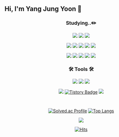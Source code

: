 ## Hi, I'm Yang Jung Yoon 👋

<div align=center>
	<h3> Studying..✏️ </h3>
	<p> 
		<img src="https://img.shields.io/badge/html5-%23E34F26.svg?&style=for-the-badge&logo=html5&logoColor=white" /> 
		<img src="https://img.shields.io/badge/css3-%231572B6.svg?&style=for-the-badge&logo=css3&logoColor=white" />
		<img src="https://img.shields.io/badge/javascript-%23F7DF1E.svg?&style=for-the-badge&logo=javascript&logoColor=black" />
	</p>
	<p>
		<img src="https://img.shields.io/badge/python-%233776AB.svg?&style=for-the-badge&logo=python&logoColor=white" /> 
		<img src="https://img.shields.io/badge/django-%23092E20.svg?&style=for-the-badge&logo=django&logoColor=white" />
 		<img src="https://img.shields.io/badge/react-%2361DAFB.svg?&style=for-the-badge&logo=react&logoColor=black" />
		<img src="https://img.shields.io/badge/Node.js-339933?style=for-the-badge&logo=Node.js&logoColor=white">
		<img src="https://img.shields.io/badge/rstudio-%2375AADB.svg?&style=for-the-badge&logo=rstudio&logoColor=black" />
	</p>
 	<p>
		<img src="https://img.shields.io/badge/java-%23007396.svg?&style=for-the-badge&logo=java&logoColor=white" />
		<img src="https://img.shields.io/badge/spring-%236DB33F.svg?&style=for-the-badge&logo=spring&logoColor=white" />
		<img src="https://img.shields.io/badge/springboot-6DB33F?style=for-the-badge&logo=springboot&logoColor=white">
		<img src="https://img.shields.io/badge/oracle-%23F80000.svg?&style=for-the-badge&logo=oracle&logoColor=white" />
		<img src="https://img.shields.io/badge/mysql-%234479A1.svg?&style=for-the-badge&logo=mysql&logoColor=white" />
	</p>
 

</div>
<div align="center">
	
</div>

<div align=center>
	<h3>🛠 Tools 🛠</h3>
	<p>
		<img src="https://img.shields.io/badge/visual%20studio%20code-%23007ACC.svg?&style=for-the-badge&logo=visual%20studio%20code&logoColor=white" />
		<img src="https://img.shields.io/badge/jupyter-%23F37626.svg?&style=for-the-badge&logo=jupyter&logoColor=white" />
		<img src="https://img.shields.io/badge/Google Colab-F9AB00?style=for-the-badge&logo=Google Colab&logoColor=white">
	</p>
	<p>
		<a href="https://github.com/jungyn">
			<img src="https://img.shields.io/badge/github-%23181717.svg?&style=for-the-badge&logo=github&logoColor=white" /></a>
		<a href="https://jungyn.tistory.com">
            		<img src="https://img.shields.io/badge/Tistory-%23FF6C37?style=for-the-badge&logo=tistory&logoColor=white" alt="Tistory Badge" /></a>
		<img src="https://img.shields.io/badge/notion-%23000000.svg?&style=for-the-badge&logo=notion&logoColor=white" />
 	</p>
</div>
<br>

<div align=center>

  [![Solved.ac Profile](http://mazassumnida.wtf/api/v2/generate_badge?boj=julieearth)](https://solved.ac/julieearth/)
  [![Top Langs](https://github-readme-stats.vercel.app/api/top-langs/?username=jungyn&layout=compact)](https://github.com/jungyn/github-readme-stats)

</div>

<div align=center>
	<img src="https://github-readme-stats.vercel.app/api?username=jungyn&show_icons=true">
</div>

<div align=center>

  [![Hits](https://hits.seeyoufarm.com/api/count/incr/badge.svg?url=https%3A%2F%2Fgithub.com%2Fjungyn%2Fhit-counter&count_bg=%2379C83D&title_bg=%23555555&icon=&icon_color=%23E7E7E7&title=hits&edge_flat=false)](https://hits.seeyoufarm.com)
  
</div>






<!--
**jungyn/jungyn** is a ✨ _special_ ✨ repository because its `README.md` (this file) appears on your GitHub profile.

Here are some ideas to get you started:

- 🔭 I’m currently working on ...
- 🌱 I’m currently learning ...
- 👯 I’m looking to collaborate on ...
- 🤔 I’m looking for help with ...
- 💬 Ask me about ...
- 📫 How to reach me: ...
- 😄 Pronouns: ...
- ⚡ Fun fact: ...
-->

